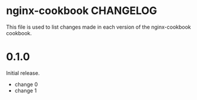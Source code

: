 # nginx-cookbook CHANGELOG

This file is used to list changes made in each version of the nginx-cookbook cookbook.

# 0.1.0

Initial release.

- change 0
- change 1

